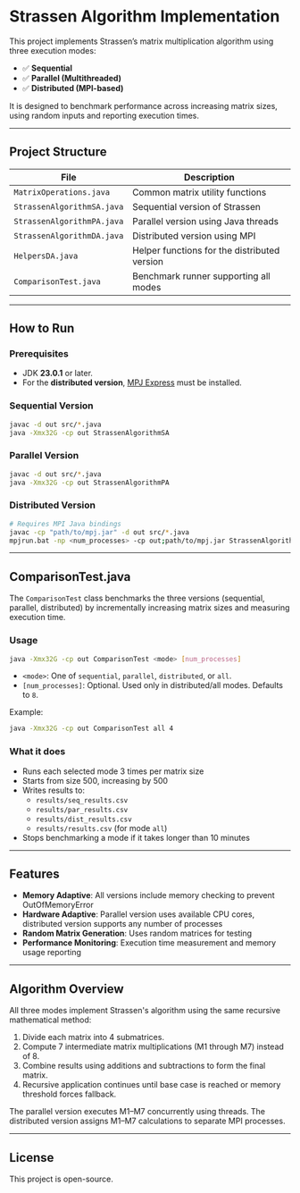 # Strassen Algorithm Implementation

This project implements Strassen’s matrix multiplication algorithm using three execution modes:

- ✅ **Sequential**
- ✅ **Parallel (Multithreaded)**
- ✅ **Distributed (MPI-based)**

It is designed to benchmark performance across increasing matrix sizes, using random inputs and reporting execution
times.

---

## Project Structure

| File                       | Description                                  |
|----------------------------|----------------------------------------------|
| `MatrixOperations.java`    | Common matrix utility functions              |
| `StrassenAlgorithmSA.java` | Sequential version of Strassen               |
| `StrassenAlgorithmPA.java` | Parallel version using Java threads          |
| `StrassenAlgorithmDA.java` | Distributed version using MPI                |
| `HelpersDA.java`           | Helper functions for the distributed version |
| `ComparisonTest.java`      | Benchmark runner supporting all modes        |

---

## How to Run

### Prerequisites

- JDK **23.0.1** or later.
- For the **distributed version**, [MPJ Express](http://mpj-express.org/) must be installed.

### Sequential Version

```bash
javac -d out src/*.java
java -Xmx32G -cp out StrassenAlgorithmSA

```

### Parallel Version

```bash
javac -d out src/*.java
java -Xmx32G -cp out StrassenAlgorithmPA
```

### Distributed Version

```bash
# Requires MPI Java bindings
javac -cp "path/to/mpj.jar" -d out src/*.java
mpjrun.bat -np <num_processes> -cp out;path/to/mpj.jar StrassenAlgorithmDA <matrix_size>
```

---

## ComparisonTest.java

The `ComparisonTest` class benchmarks the three versions (sequential, parallel, distributed) by incrementally increasing
matrix sizes and measuring execution time.

### Usage

```bash
java -Xmx32G -cp out ComparisonTest <mode> [num_processes]
```

- `<mode>`: One of `sequential`, `parallel`, `distributed`, or `all`.
- `[num_processes]`: Optional. Used only in distributed/all modes. Defaults to `8`.

Example:

```bash
java -Xmx32G -cp out ComparisonTest all 4
```

### What it does

- Runs each selected mode 3 times per matrix size
- Starts from size 500, increasing by 500
- Writes results to:
    - `results/seq_results.csv`
    - `results/par_results.csv`
    - `results/dist_results.csv`
    - `results/results.csv` (for mode `all`)
- Stops benchmarking a mode if it takes longer than 10 minutes

---

## Features

- **Memory Adaptive**: All versions include memory checking to prevent OutOfMemoryError
- **Hardware Adaptive**: Parallel version uses available CPU cores, distributed version supports any number of processes
- **Random Matrix Generation**: Uses random matrices for testing
- **Performance Monitoring**: Execution time measurement and memory usage reporting

--- 

## Algorithm Overview

All three modes implement Strassen's algorithm using the same recursive mathematical method:

1. Divide each matrix into 4 submatrices.
2. Compute 7 intermediate matrix multiplications (M1 through M7) instead of 8.
3. Combine results using additions and subtractions to form the final matrix.
4. Recursive application continues until base case is reached or memory threshold forces fallback.

The parallel version executes M1–M7 concurrently using threads.
The distributed version assigns M1–M7 calculations to separate MPI processes.

--- 

## License

This project is open-source.
